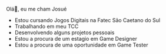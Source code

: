 Olá👋, eu me cham Josué
  

- Estou cursando Jogos Digitais na Fatec São Caetano do Sul
- Trabalhando em meu TCC
- Desenvolvendo alguns projetos pessoais
- Estou a procura de um estagio em Game Designer
- Estou a procura de uma oportunidade em Game Tester

<!---
JosuMenz/JosuMenz is a ✨ special ✨ repository because its `README.md` (this file) appears on your GitHub profile.
You can click the Preview link to take a look at your changes.
--->
